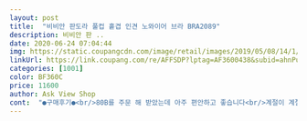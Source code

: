 ```yaml
---
layout: post 
title:  "비비안 판도라 풀컵 홑겹 인견 노와이어 브라 BRA2089" 
description: 비비안 판 ..
date: 2020-06-24 07:04:44 
img: https://static.coupangcdn.com/image/retail/images/2019/05/08/14/1/ba74bc56-44dc-4f0e-b0c0-b39b7710b334.jpg 
linkUrl: https://link.coupang.com/re/AFFSDP?lptag=AF3600438&subid=ahnPublicAsk&pageKey=218713409&itemId=678049551&vendorItemId=4745881228&traceid=V0-113-5417ff008138452e 
categories: [1001] 
color: BF360C 
price: 11600 
author: Ask View Shop 
cont:  "●구매후기●<br/>80B를 주문 해 받았는데 아주 편안하고 좋습니다<br/>계절이 계절인 만큼 덜 더운 재질을 찾아 이것 저것 주문했는데 이 속옷이 제일 편안하고 시원합니다<br/>나한테는비비안브레지어가 너무 편하고좋아요 애기낳고체중이좀불어서그전에끼던거는안맞고 해서찾아봤는데 비비안브레지어가 내눈에들어와서 일단.<br/>한개를구입해서시켜는데 착용감이좋도 너무 편해서 이참에 또 두개를 재구매시켜어요 이거면 바꿔가면서 잘.<br/>입을수 있을것같아여 가격도저렴하고얆아서올여름은 시원하게<br/>더운 여름에도 아주 시원하게 입을수 있을것같아 만족하고요, 재구매 의사도 있습니다<br/>시원하고 부드럽고 착용감 넘 좋네요.<br/>재 구매 예정입니다.<br/><br/>평소 55반 입는데 속옷은 브랜드마다 다 달라서 비비안에 표사된 신체사이즈를 참고 했어요<br/>" 
---
```

